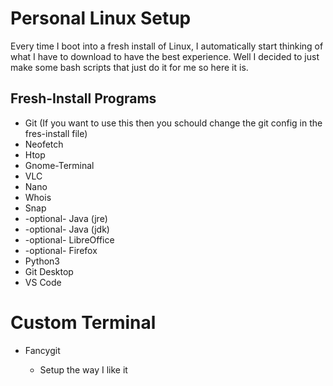 
# Personal Linux Setup

Every time I boot into a fresh install of Linux, I automatically start thinking of what I have to
download to have the best experience. Well I decided to just make some bash
scripts that just do it for me so here it is.

## Fresh-Install Programs

+ Git (If you want to use this then you schould change the git config in the fres-install file)
+ Neofetch
+ Htop
+ Gnome-Terminal
+ VLC
+ Nano
+ Whois
+ Snap
+ -optional- Java (jre)
+ -optional- Java (jdk)
+ -optional- LibreOffice
+ -optional- Firefox
+ Python3
+ Git Desktop
+ VS Code

# Custom Terminal

+ Fancygit

  + Setup the way I like it
